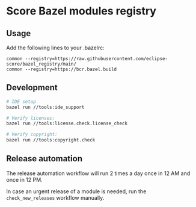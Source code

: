 # Score Bazel modules registry

## Usage
Add the following lines to your .bazelrc:
```
common --registry=https://raw.githubusercontent.com/eclipse-score/bazel_registry/main/
common --registry=https://bcr.bazel.build
```

## Development

```bash
# IDE setup
bazel run //tools:ide_support

# Verify licenses:
bazel run //tools:license.check.license_check

# Verify copyright:
bazel run //tools:copyright.check
```
## Release automation

The release automation workflow will run 2 times a day once in 12 AM and once in 12 PM.

In case an urgent release of a module is needed, run the  ```check_new_releases``` workflow manually.